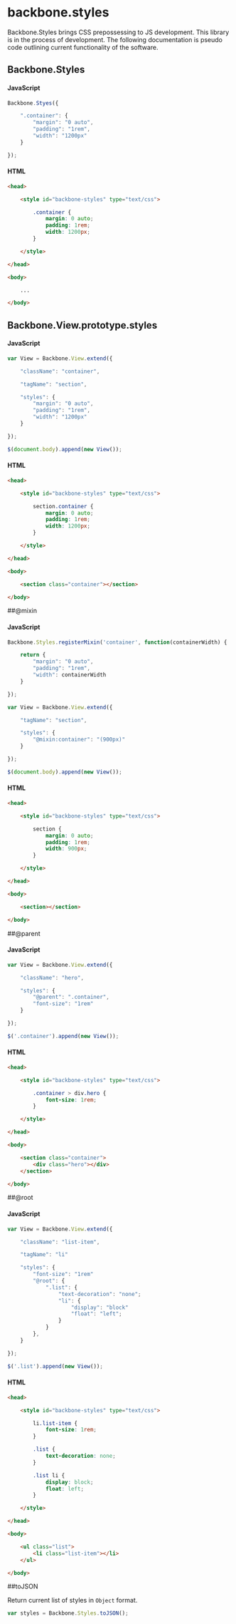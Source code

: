 # backbone.styles
Backbone.Styles brings CSS prepossessing to JS development. This library is in the process of development. The following documentation is pseudo code outlining current functionality of the software.

## Backbone.Styles

#### JavaScript
```js
Backbone.Styes({

    ".container": {
        "margin": "0 auto",
        "padding": "1rem",
        "width": "1200px"
    }

});
```

#### HTML
```html
<head>

    <style id="backbone-styles" type="text/css">

        .container {
            margin: 0 auto;
            padding: 1rem;
            width: 1200px;
        }

    </style>

</head>

<body>

    ...

</body>
```

## Backbone.View.prototype.styles

#### JavaScript
```js
var View = Backbone.View.extend({

    "className": "container",

    "tagName": "section",

    "styles": {
        "margin": "0 auto",
        "padding": "1rem",
        "width": "1200px"
    }

});

$(document.body).append(new View());
```

#### HTML
```html
<head>

    <style id="backbone-styles" type="text/css">

        section.container {
            margin: 0 auto;
            padding: 1rem;
            width: 1200px;
        }

    </style>

</head>

<body>

    <section class="container"></section>

</body>
```

##@mixin

#### JavaScript
```js
Backbone.Styles.registerMixin('container', function(containerWidth) {

    return {
        "margin": "0 auto",
        "padding": "1rem",
        "width": containerWidth
    }

});
```

```js
var View = Backbone.View.extend({

    "tagName": "section",

    "styles": {
        "@mixin:container": "(900px)"
    }

});

$(document.body).append(new View());
```

#### HTML
```html
<head>

    <style id="backbone-styles" type="text/css">

        section {
            margin: 0 auto;
            padding: 1rem;
            width: 900px;
        }

    </style>

</head>

<body>

    <section></section>

</body>
```

##@parent

#### JavaScript
```js
var View = Backbone.View.extend({

    "className": "hero",

    "styles": {
        "@parent": ".container",
        "font-size": "1rem"
    }

});

$('.container').append(new View());
```

#### HTML
```html
<head>

    <style id="backbone-styles" type="text/css">

        .container > div.hero {
            font-size: 1rem;
        }

    </style>

</head>

<body>

    <section class="container">
        <div class="hero"></div>
    </section>

</body>
```

##@root

#### JavaScript
```js
var View = Backbone.View.extend({

    "className": "list-item",

    "tagName": "li"

    "styles": {
        "font-size": "1rem"
        "@root": {
            ".list": {
                "text-decoration": "none";
                "li": {
                    "display": "block"
                    "float": "left";
                }
            }
        },
    }

});

$('.list').append(new View());
```

#### HTML
```html
<head>

    <style id="backbone-styles" type="text/css">

        li.list-item {
            font-size: 1rem;
        }

        .list {
            text-decoration: none;
        }

        .list li {
            display: block;
            float: left;
        }

    </style>

</head>

<body>

    <ul class="list">
        <li class="list-item"></li>
    </ul>

</body>
```

##toJSON

Return current list of styles in `Object` format.

```js
var styles = Backbone.Styles.toJSON();
```
